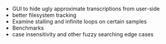 * GUI to hide ugly approximate transcriptions from user-side
* better filesystem tracking
* Examine stalling and infinite loops on certain samples
* Benchmarks
* case insensitivity and other fuzzy searching edge cases


